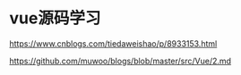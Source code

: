 # vue源码学习

https://www.cnblogs.com/tiedaweishao/p/8933153.html


https://github.com/muwoo/blogs/blob/master/src/Vue/2.md